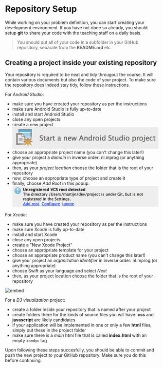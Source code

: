 # Repository Setup

While working on your problem definition, you can start creating your development environment. If
you have not done so already, you should setup **git** to share your code with the teaching staff on
a daily basis.

> You should put all of your code in a subfolder in your GitHub repository, separate from the **README.md** etc.

## Creating a project inside your existing repository

Your repository is required to be neat and tidy througout the course. It will contain various
documents but also the code of your project. To make sure the repository does indeed stay tidy,
follow these instructions.

For *Android Studio*:

- make sure you have created your repository as per the instructions
- make sure Android Studio is fully up-to-date
- install and start Android Studio
- close any open projects
- create a new project
  ![](android-start.png)
- choose an appropriate project name (you can't change this later!)
- give your project a *domain* in inverse order: nl.mprog (or anything appropriate)
- then, as your *project location* choose the folder that is the root of your repository
- now, choose an appropriate type of project and create it
- finally, choose *Add Root* in this popup:
  ![](android-add.png)

For *Xcode*:

- make sure you have created your repository as per the instructions
- make sure Xcode is fully up-to-date
- install and start Xcode
- close any open projects
- create a "New Xcode Project"
- choose an appropriate template for your project
- choose an appropriate product name (you can't change this later!)
- give your project an *organization identifier* in inverse order: nl.mprog (or anything appropriate)
- choose Swift as your language and select *Next*
- then, as your project location choose the folder that is the root of your repository

![embed](https://player.vimeo.com/video/161756276)

For a *D3 visualization* project:

- create a folder inside your repository that is named after your project
- create folders there for the kinds of source files you will have: **css** and **javascript** are likely candidates
- if your application will be implemented in one or only a few **html** files, simply put these in the project folder
- make sure there is a *main* html file that is called **index.html** with an empty `<body>` tag

Upon following these steps succesfully, you should be able to commit and push the new project to your GitHub repository. Make sure you do this before continuing.
